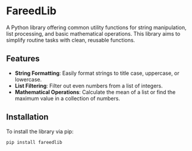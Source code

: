# FareedLib

A Python library offering common utility functions for string manipulation, list processing, and basic mathematical operations. This library aims to simplify routine tasks with clean, reusable functions.

## Features

- **String Formatting**: Easily format strings to title case, uppercase, or lowercase.
- **List Filtering**: Filter out even numbers from a list of integers.
- **Mathematical Operations**: Calculate the mean of a list or find the maximum value in a collection of numbers.

## Installation

To install the library via pip:

```bash
pip install fareedlib
